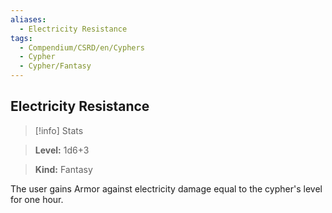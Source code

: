 ```yaml
---
aliases:
  - Electricity Resistance
tags:
  - Compendium/CSRD/en/Cyphers
  - Cypher
  - Cypher/Fantasy
---
```

  
    
## Electricity Resistance    
>[!info] Stats    
> **Level:** 1d6+3    
> **Kind:** Fantasy  
    
The user gains Armor against electricity damage equal to the cypher's level for one hour.
